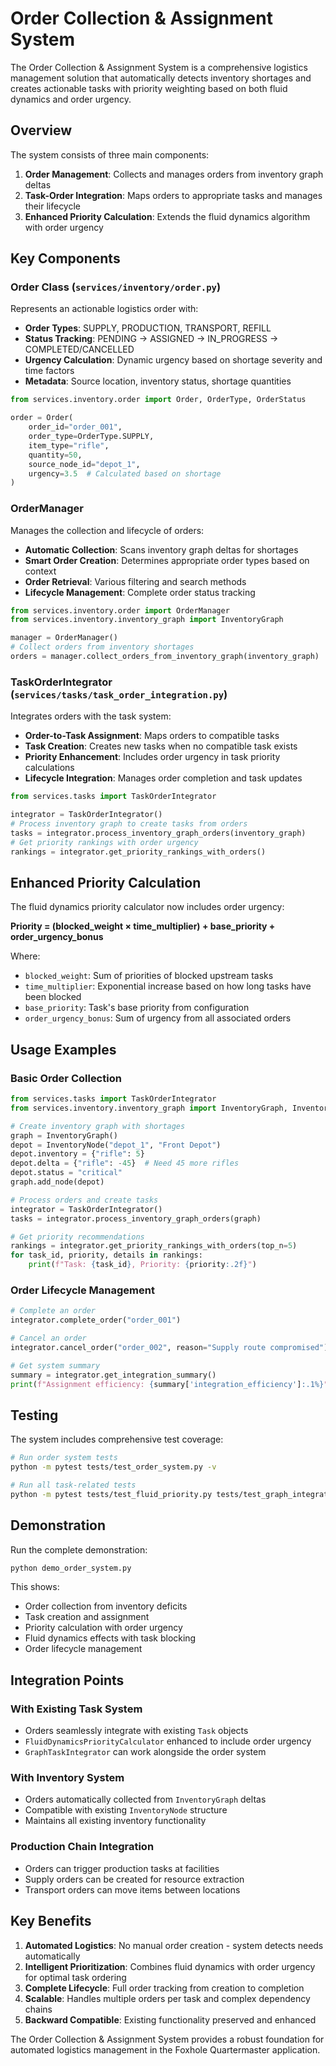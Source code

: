 # Order Collection & Assignment System

The Order Collection & Assignment System is a comprehensive logistics management solution that automatically detects inventory shortages and creates actionable tasks with priority weighting based on both fluid dynamics and order urgency.

## Overview

The system consists of three main components:

1. **Order Management**: Collects and manages orders from inventory graph deltas
2. **Task-Order Integration**: Maps orders to appropriate tasks and manages their lifecycle
3. **Enhanced Priority Calculation**: Extends the fluid dynamics algorithm with order urgency

## Key Components

### Order Class (`services/inventory/order.py`)

Represents an actionable logistics order with:
- **Order Types**: SUPPLY, PRODUCTION, TRANSPORT, REFILL
- **Status Tracking**: PENDING → ASSIGNED → IN_PROGRESS → COMPLETED/CANCELLED
- **Urgency Calculation**: Dynamic urgency based on shortage severity and time factors
- **Metadata**: Source location, inventory status, shortage quantities

```python
from services.inventory.order import Order, OrderType, OrderStatus

order = Order(
    order_id="order_001",
    order_type=OrderType.SUPPLY,
    item_type="rifle",
    quantity=50,
    source_node_id="depot_1",
    urgency=3.5  # Calculated based on shortage
)
```

### OrderManager

Manages the collection and lifecycle of orders:
- **Automatic Collection**: Scans inventory graph deltas for shortages
- **Smart Order Creation**: Determines appropriate order types based on context
- **Order Retrieval**: Various filtering and search methods
- **Lifecycle Management**: Complete order status tracking

```python
from services.inventory.order import OrderManager
from services.inventory.inventory_graph import InventoryGraph

manager = OrderManager()
# Collect orders from inventory shortages
orders = manager.collect_orders_from_inventory_graph(inventory_graph)
```

### TaskOrderIntegrator (`services/tasks/task_order_integration.py`)

Integrates orders with the task system:
- **Order-to-Task Assignment**: Maps orders to compatible tasks
- **Task Creation**: Creates new tasks when no compatible task exists
- **Priority Enhancement**: Includes order urgency in task priority calculations
- **Lifecycle Integration**: Manages order completion and task updates

```python
from services.tasks import TaskOrderIntegrator

integrator = TaskOrderIntegrator()
# Process inventory graph to create tasks from orders
tasks = integrator.process_inventory_graph_orders(inventory_graph)
# Get priority rankings with order urgency
rankings = integrator.get_priority_rankings_with_orders()
```

## Enhanced Priority Calculation

The fluid dynamics priority calculator now includes order urgency:

**Priority = (blocked_weight × time_multiplier) + base_priority + order_urgency_bonus**

Where:
- `blocked_weight`: Sum of priorities of blocked upstream tasks
- `time_multiplier`: Exponential increase based on how long tasks have been blocked
- `base_priority`: Task's base priority from configuration
- `order_urgency_bonus`: Sum of urgency from all associated orders

## Usage Examples

### Basic Order Collection

```python
from services.tasks import TaskOrderIntegrator
from services.inventory.inventory_graph import InventoryGraph, InventoryNode

# Create inventory graph with shortages
graph = InventoryGraph()
depot = InventoryNode("depot_1", "Front Depot")
depot.inventory = {"rifle": 5}
depot.delta = {"rifle": -45}  # Need 45 more rifles
depot.status = "critical"
graph.add_node(depot)

# Process orders and create tasks
integrator = TaskOrderIntegrator()
tasks = integrator.process_inventory_graph_orders(graph)

# Get priority recommendations
rankings = integrator.get_priority_rankings_with_orders(top_n=5)
for task_id, priority, details in rankings:
    print(f"Task: {task_id}, Priority: {priority:.2f}")
```

### Order Lifecycle Management

```python
# Complete an order
integrator.complete_order("order_001")

# Cancel an order
integrator.cancel_order("order_002", reason="Supply route compromised")

# Get system summary
summary = integrator.get_integration_summary()
print(f"Assignment efficiency: {summary['integration_efficiency']:.1%}")
```

## Testing

The system includes comprehensive test coverage:

```bash
# Run order system tests
python -m pytest tests/test_order_system.py -v

# Run all task-related tests
python -m pytest tests/test_fluid_priority.py tests/test_graph_integration.py tests/test_order_system.py -v
```

## Demonstration

Run the complete demonstration:

```bash
python demo_order_system.py
```

This shows:
- Order collection from inventory deficits
- Task creation and assignment
- Priority calculation with order urgency
- Fluid dynamics effects with task blocking
- Order lifecycle management

## Integration Points

### With Existing Task System
- Orders seamlessly integrate with existing `Task` objects
- `FluidDynamicsPriorityCalculator` enhanced to include order urgency
- `GraphTaskIntegrator` can work alongside the order system

### With Inventory System
- Orders automatically collected from `InventoryGraph` deltas
- Compatible with existing `InventoryNode` structure
- Maintains all existing inventory functionality

### Production Chain Integration
- Orders can trigger production tasks at facilities
- Supply orders can be created for resource extraction
- Transport orders can move items between locations

## Key Benefits

1. **Automated Logistics**: No manual order creation - system detects needs automatically
2. **Intelligent Prioritization**: Combines fluid dynamics with order urgency for optimal task ordering
3. **Complete Lifecycle**: Full order tracking from creation to completion
4. **Scalable**: Handles multiple orders per task and complex dependency chains
5. **Backward Compatible**: Existing functionality preserved and enhanced

The Order Collection & Assignment System provides a robust foundation for automated logistics management in the Foxhole Quartermaster application.